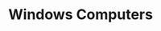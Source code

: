 [title]: # (Windows Computers)
[tags]: # (admin,configuration)
[priority]: # (2)
# Windows Computers

